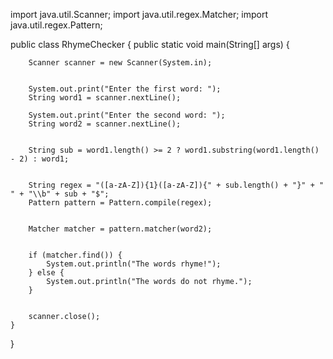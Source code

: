 import java.util.Scanner;
import java.util.regex.Matcher;
import java.util.regex.Pattern;

public class RhymeChecker {
    public static void main(String[] args) {
      
        Scanner scanner = new Scanner(System.in);
        
        
        System.out.print("Enter the first word: ");
        String word1 = scanner.nextLine();
        
        System.out.print("Enter the second word: ");
        String word2 = scanner.nextLine();
        
        
        String sub = word1.length() >= 2 ? word1.substring(word1.length() - 2) : word1;

        
        String regex = "([a-zA-Z]){1}([a-zA-Z]){" + sub.length() + "}" + " " + "\\b" + sub + "$";
        Pattern pattern = Pattern.compile(regex);

      
        Matcher matcher = pattern.matcher(word2);

        
        if (matcher.find()) {
            System.out.println("The words rhyme!");
        } else {
            System.out.println("The words do not rhyme.");
        }

        
        scanner.close();
    }
}

